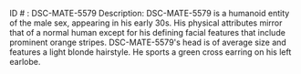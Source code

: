 ID # : DSC-MATE-5579
Description: DSC-MATE-5579 is a humanoid entity of the male sex, appearing in his early 30s. His physical attributes mirror that of a normal human except for his defining facial features that include prominent orange stripes. DSC-MATE-5579's head is of average size and features a light blonde hairstyle. He sports a green cross earring on his left earlobe.
